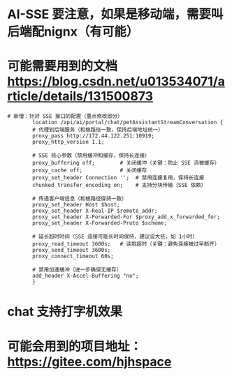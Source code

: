 # AI-SSE 要注意，如果是移动端，需要叫后端配nignx（有可能）
# 可能需要用到的文档 https://blog.csdn.net/u013534071/article/details/131500873
``` nignx配置
# 新增：针对 SSE 接口的配置（重点修改部分）
        location /api/ai/portal/chat/petAssistantStreamConversation {
        # 代理到后端服务（和根路径一致，保持后端地址统一）
        proxy_pass http://172.44.122.251:10919;
        proxy_http_version 1.1;

        # SSE 核心参数（禁用缓冲和缓存，保持长连接）
        proxy_buffering off;        # 关闭缓冲（关键：防止 SSE 流被缓存）
        proxy_cache off;            # 关闭缓存
        proxy_set_header Connection '';  # 禁用连接复用，保持长连接
        chunked_transfer_encoding on;    # 支持分块传输（SSE 依赖）

        # 传递客户端信息（和根路径保持一致）
        proxy_set_header Host $host;
        proxy_set_header X-Real-IP $remote_addr;
        proxy_set_header X-Forwarded-For $proxy_add_x_forwarded_for;
        proxy_set_header X-Forwarded-Proto $scheme;

        # 延长超时时间（SSE 连接可能长时间保持，建议设大些，如 1小时）
        proxy_read_timeout 3600s;   # 读取超时（关键：避免连接被过早断开）
        proxy_send_timeout 3600s;
        proxy_connect_timeout 60s;

        # 禁用加速缓冲（进一步确保无缓存）
        add_header X-Accel-Buffering "no";
        }
```

# chat 支持打字机效果

# 可能会用到的项目地址：https://gitee.com/hjhspace
